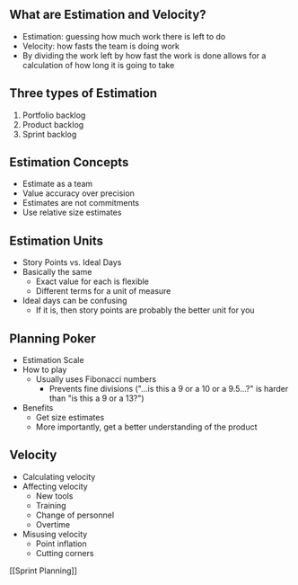 ## What are Estimation and Velocity?

- Estimation: guessing how much work there is left to do
- Velocity: how fasts the team is doing work
- By dividing the work left by how fast the work is done allows for a calculation of how long it is going to take

## Three types of Estimation

1. Portfolio backlog
2. Product backlog
3. Sprint backlog

## Estimation Concepts

- Estimate as a team
- Value accuracy over precision
- Estimates are not commitments
- Use relative size estimates

## Estimation Units

- Story Points vs. Ideal Days
- Basically the same
	- Exact value for each is flexible
	- Different terms for a unit of measure
- Ideal days can be confusing
	- If it is, then story points are probably the better unit for you

## Planning Poker

- Estimation Scale
- How to play
	- Usually uses Fibonacci numbers
		- Prevents fine divisions ("...is this a 9 or a 10 or a 9.5...?" is harder than "is this a 9 or a 13?")
- Benefits
	- Get size estimates
	- More importantly, get a better understanding of the product

## Velocity

- Calculating velocity
- Affecting velocity
	- New tools
	- Training
	- Change of personnel
	- Overtime
- Misusing velocity
	- Point inflation
	- Cutting corners

[[Sprint Planning]]